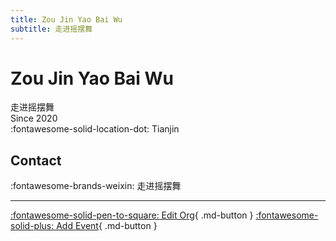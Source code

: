 ```yaml
---
title: Zou Jin Yao Bai Wu
subtitle: 走进摇摆舞
---
```


# Zou Jin Yao Bai Wu

走进摇摆舞  
Since 2020  
:fontawesome-solid-location-dot: Tianjin  


## Contact

:fontawesome-brands-weixin: 走进摇摆舞  

---

[:fontawesome-solid-pen-to-square: Edit Org](https://github.com/swingdance/orgs/issues/new?assignees=&labels=update+org&projects=&template=03-update_entity.yml&title=Update%20Org%3A%20zh_CN%20%E2%80%A2%20Zou%20Jin%20Yao%20Bai%20Wu&region=zh_CN&id=zou-jin-yao-bai-wu&name=Zou%20Jin%20Yao%20Bai%20Wu){ .md-button } [:fontawesome-solid-plus: Add Event](https://github.com/swingdance/events/issues/new?assignees=&labels=add+event&projects=&template=02-add_entity.yml&title=Add%20Event%3A%20zh_CN%20%E2%80%A2%20%3CName%3E&region=zh_CN&province=Tianjin&city=Tianjin&org_id=zou-jin-yao-bai-wu){ .md-button }
